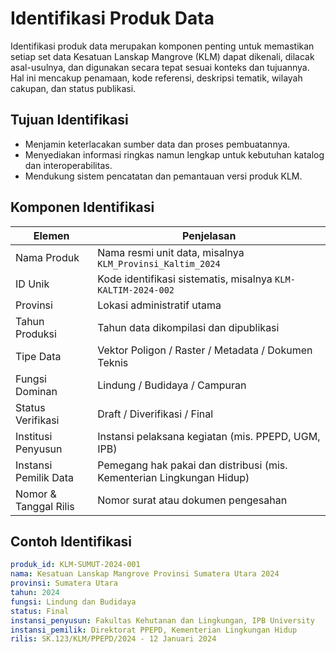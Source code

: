 # Identifikasi Produk Data

Identifikasi produk data merupakan komponen penting untuk memastikan setiap set data Kesatuan Lanskap Mangrove (KLM) dapat dikenali, dilacak asal-usulnya, dan digunakan secara tepat sesuai konteks dan tujuannya. Hal ini mencakup penamaan, kode referensi, deskripsi tematik, wilayah cakupan, dan status publikasi.

## Tujuan Identifikasi

- Menjamin keterlacakan sumber data dan proses pembuatannya.
- Menyediakan informasi ringkas namun lengkap untuk kebutuhan katalog dan interoperabilitas.
- Mendukung sistem pencatatan dan pemantauan versi produk KLM.

## Komponen Identifikasi

| Elemen               | Penjelasan                                                                 |
|----------------------|---------------------------------------------------------------------------|
| Nama Produk          | Nama resmi unit data, misalnya `KLM_Provinsi_Kaltim_2024`                 |
| ID Unik              | Kode identifikasi sistematis, misalnya `KLM-KALTIM-2024-002`              |
| Provinsi             | Lokasi administratif utama                                                |
| Tahun Produksi       | Tahun data dikompilasi dan dipublikasi                                    |
| Tipe Data            | Vektor Poligon / Raster / Metadata / Dokumen Teknis                       |
| Fungsi Dominan       | Lindung / Budidaya / Campuran                                             |
| Status Verifikasi    | Draft / Diverifikasi / Final                                               |
| Institusi Penyusun   | Instansi pelaksana kegiatan (mis. PPEPD, UGM, IPB)                        |
| Instansi Pemilik Data| Pemegang hak pakai dan distribusi (mis. Kementerian Lingkungan Hidup)     |
| Nomor & Tanggal Rilis| Nomor surat atau dokumen pengesahan                                      |

## Contoh Identifikasi

```yaml
produk_id: KLM-SUMUT-2024-001
nama: Kesatuan Lanskap Mangrove Provinsi Sumatera Utara 2024
provinsi: Sumatera Utara
tahun: 2024
fungsi: Lindung dan Budidaya
status: Final
instansi_penyusun: Fakultas Kehutanan dan Lingkungan, IPB University
instansi_pemilik: Direktorat PPEPD, Kementerian Lingkungan Hidup
rilis: SK.123/KLM/PPEPD/2024 - 12 Januari 2024